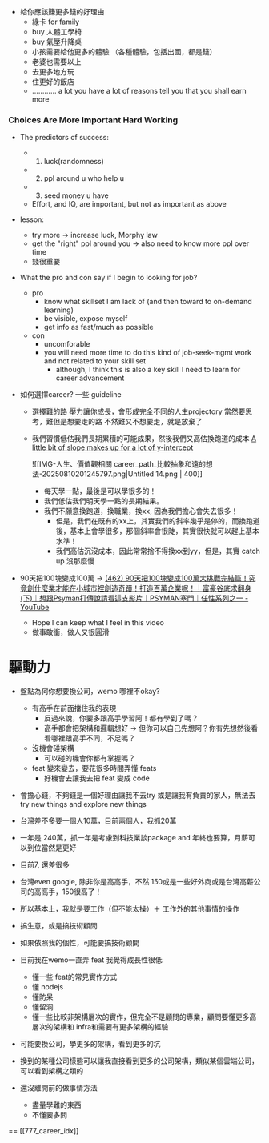 
- 給你應該賺更多錢的好理由
    - 綠卡 for family
    - buy 人體工學椅
    - buy 氣壓升降桌
    - 小孩需要給他更多的體驗 （各種體驗，包括出國，都是錢）
    - 老婆也需要以上
    - 去更多地方玩
    - 住更好的飯店
    - ………… a lot you have a lot of reasons tell you that you shall earn more


### Choices Are More Important Hard Working
- The predictors of success:
    - 1. luck(randomness)
    - 2. ppl around u who help u
    - 3. seed money u have
    - Effort, and IQ, are important, but not as important as above
- lesson:
    - try more -> increase luck, Morphy law
    - get the "right" ppl around you -> also need to know more ppl over time
    - 錢很重要



- What the pro and con say if I begin to looking for job?
	- pro
		- know what skillset I am lack of (and then toward to on-demand learning)
		- be visible, expose myself
		- get info as fast/much as possible
	- con
		- uncomforable
		- you will need more time to do this kind of job-seek-mgmt work and not related to your skill set
			- although, I think this is also a key skill I need to learn for career advancement




- 如何選擇career? 一些 guideline
    - 選擇難的路
        壓力讓你成長，會形成完全不同的人生projectory
        當然要思考，難但是想要走的路
        不然難又不想要走，就是放棄了
    - 我們習慣低估我們長期累積的可能成果，然後我們又高估換跑道的成本 [A little bit of slope makes up for a lot of y-intercept](https://gist.github.com/gtallen1187/e83ed02eac6cc8d7e185?utm_source=hackernewsletter&utm_medium=email&utm_term=fav)
          
        
        ![[IMG-人生、價值觀相關 career_path_比較抽象和遠的想法-20250810201245797.png|Untitled 14.png | 400]]
        
        - 每天學一點，最後是可以學很多的！
        - 我們低估我們明天學一點的長期結果。
        - 我們不願意換跑道，換職業，換xx, 因為我們擔心會失去很多！
            - 但是，我們在既有的xx上，其實我們的斜率幾乎是停的，而換跑道後，基本上會學很多，那個斜率會很陡，其實很快就可以趕上基本水準！
            - 我們高估沉沒成本，因此常常捨不得換xx到yy，但是，其實 catch up 沒那麼慢









- 90天把100塊變成100萬 → [(462) 90天把100塊變成100萬大挑戰完結篇！究竟創什麼業才能在小城市裡創造奇蹟！打造百萬企業呢！｜富豪谷底求翻身(下)｜想跟Psyman打傳說請看這支影片｜PSYMAN塞門｜任性系列之一 - YouTube](https://www.youtube.com/watch?v=QgQG3RUJycg&t=3s)
    - Hope I can keep what I feel in this video
    - 做事敢衝，做人又很圓滑





# 驅動力
- 盤點為何你想要換公司，wemo 哪裡不okay?
	- 有高手在前面擋住我的表現
		- 反過來說，你要多跟高手學習阿！都有學到了嗎？
		- 高手都會把架構和邏輯想好 → 但你可以自己先想阿？你有先想然後看看哪裡跟高手不同，不足嗎？
	- 沒機會碰架構
		- 可以碰的機會你都有掌握嗎？
	- feat 變來變去，要花很多時間弄懂 feats
		- 好機會去讓我去把 feat 變成 code

- 會擔心錢，不夠錢是一個好理由讓我不去try 或是讓我有負責的家人，無法去 try new things and explore new things
- 台灣差不多要一個人10萬，目前兩個人，我抓20萬
- 一年是 240萬，抓一年是考慮到科技業談package and 年終也要算，月薪可以到位當然是更好
- 目前7, 還差很多
- 台灣even google, 除非你是高高手，不然 150或是一些好外商或是台灣高薪公司的高高手，150很高了！
- 所以基本上，我就是要工作（但不能太操）＋ 工作外的其他事情的操作
- 搞生意，或是搞技術顧問
- 如果依照我的個性，可能要搞技術顧問
- 目前我在wemo一直弄 feat 我覺得成長性很低
	- 懂一些 feat的常見實作方式
	- 懂 nodejs
	- 懂防呆
	- 懂留洞
	- 懂一些比較非架構層次的實作，但完全不是顧問的專業，顧問要懂更多高層次的架構和 infra和需要有更多架構的經驗
- 可能要換公司，學更多的架構，看到更多的坑
- 換到的某種公司樣態可以讓我直接看到更多的公司架構，類似某個雲端公司，可以看到架構之類的
- 還沒離開前的做事情方法
	- 盡量學難的東西
	- 不懂要多問




==
[[777_career_idx]]